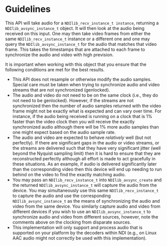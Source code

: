 # Guidelines

This API will take audio for a `NDIlib_recv_instance_t instance`, returning a `NDIlib_avsync_instance_t` object. It will then look at the audio being received on this input. One may then take video frames from either the same `NDIlib_recv_instance_t` instance or a different one and one may query the `NDIlib_avsync_instance_t` for the audio that matches that video frame. This takes the timestamps that are attached to each frame to synchronize the audio and video with high prevision.

It is important when working with this object that you ensure that the following conditions are met for the best results.

* This API does not resample or otherwise modify the audio samples. Special care must be taken when trying to synchronize audio and video streams that are not synchronized (genlocked).
* The audio and video do not need to be on the same clock (i.e., they do not need to be genlocked). However, if the streams are not synchronized then the number of audio samples returned with the video frame might not be exactly what is expected and can vary over time. For instance, if the audio being received is running on a clock that is 1% faster than the video clock then you will receive the exactly synchronized audio although there will be 1% more audio samples than one might expect based on the audio sample rate.
* The audio and video are expected to behave _relatively_ well (but not perfectly). If there are significant gaps in the audio or video streams, or the streams are delivered such that they have very significant jitter (well beyond the Nyquist sampling limit) then it is hard to ensure that they are reconstructed perfectly although all effort is made to act gracefully in these situations. As an example, if audio is delivered significantly later than the corresponding video then this device will end up needing to run behind on the video to find the exactly matching audio.
* You may pass an `NDIlib_recv_instance_t` into `NDIlib_avsync_create` and the returned `NDIlib_avsync_instance_t` will capture the audio from the device. You may simultaneously use this same `NDIlib_recv_instance_t` to capture the audio and use the corresponding `NDIlib_avsync_instance_t` as the means of synchronizing the audio and video from the same device. You similarly capture audio and video from different devices if you wish to use an `NDIlib_avsync_instance_t` to synchronize audio and video from different sources, however, note the comments above on the clocking from disparate sources.
* This implementation will only support and process audio that is supported on your platform by the decoders within NDI (e.g., on Linux AAC audio might not correctly be used with this implementation).
